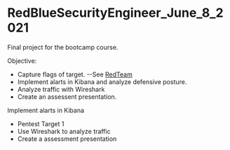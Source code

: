 # RedBlueSecurityEngineer_June_8_2021
Final project for the bootcamp course.

Objective:
- Capture flags of target.
--See [RedTeam](https://github.com/walter-t-p/RedBlueSecurityEngineer_June_8_2021/blob/main/RedTeam.md)
- Implement alarts in Kibana and analyze defensive posture.
- Analyze traffic with Wireshark
- Create an assessent presentation.




Implement alarts in Kibana
- Pentest Target 1
- Use Wireshark to analyze traffic
- Create a assessment presentation

